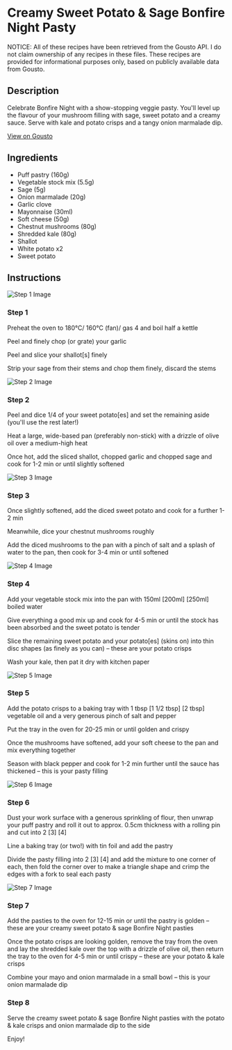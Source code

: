 # Creamy Sweet Potato & Sage Bonfire Night Pasty

NOTICE: All of these recipes have been retrieved from the Gousto API. I do not claim ownership of any recipes in these files. These recipes are provided for informational purposes only, based on publicly available data from Gousto.

## Description

Celebrate Bonfire Night with a show-stopping veggie pasty. You'll level up the flavour of your mushroom filling with sage, sweet potato and a creamy sauce. Serve with kale and potato crisps and a tangy onion marmalade dip.

[View on Gousto](https://www.gousto.co.uk/recipes/cookbook/creamy-sweet-potato-sage-bonfire-night-pasty)

## Ingredients

- Puff pastry (160g)
- Vegetable stock mix (5.5g)
- Sage (5g)
- Onion marmalade (20g)
- Garlic clove
- Mayonnaise (30ml)
- Soft cheese (50g)
- Chestnut mushrooms (80g)
- Shredded kale (80g)
- Shallot
- White potato x2
- Sweet potato

## Instructions

![Step 1 Image](https://production-media.gousto.co.uk/cms/recipe-step-image/Step-1-1597675467981-x200.jpg)

### Step 1

Preheat the oven to 180°C/ 160°C (fan)/ gas 4 and boil half a kettle

Peel and finely chop (or grate) your garlic

Peel and slice your shallot[s] finely

Strip your sage from their stems and chop them finely, discard the stems

![Step 2 Image](https://production-media.gousto.co.uk/cms/recipe-step-image/Step-2-1597675472038-x200.jpg)

### Step 2

Peel and dice 1/4 of your sweet potato[es] and set the remaining aside (you'll use the rest later!)

Heat a large, wide-based pan (preferably non-stick) with a drizzle of olive oil over a medium-high heat

Once hot, add the sliced shallot, chopped garlic and chopped sage and cook for 1-2 min or until slightly softened

![Step 3 Image](https://production-media.gousto.co.uk/cms/recipe-step-image/Step-3-1597675476290-x200.jpg)

### Step 3

Once slightly softened, add the diced sweet potato and cook for a further 1-2 min

Meanwhile, dice your chestnut mushrooms roughly

Add the diced mushrooms to the pan with a pinch of salt and a splash of water to the pan, then cook for 3-4 min or until softened

![Step 4 Image](https://production-media.gousto.co.uk/cms/recipe-step-image/Step-4-1597675480405-x200.jpg)

### Step 4

Add your vegetable stock mix into the pan with 150ml <span class="text-purple">[200ml] </span><span class="text-danger">[250ml]</span> boiled water

Give everything a good mix up and cook for 4-5 min or until the stock has been absorbed and the sweet potato is tender

Slice the remaining sweet potato and your potato[es] (skins on) into thin disc shapes (as finely as you can) – these are your potato crisps

Wash your kale, then pat it dry with kitchen paper

![Step 5 Image](https://production-media.gousto.co.uk/cms/recipe-step-image/Step-5-1597675484758-x200.jpg)

### Step 5

Add the potato crisps to a baking tray with 1 tbsp <span class="text-purple">[1 1/2 tbsp]</span><span class="text-danger"> [2 tbsp] </span>vegetable oil and a very generous pinch of salt and pepper

Put the tray in the oven for 20-25 min or until golden and crispy

Once the mushrooms have softened, add your soft cheese to the pan and mix everything together

Season with black pepper and cook for 1-2 min further until the sauce has thickened – this is your pasty filling

![Step 6 Image](https://production-media.gousto.co.uk/cms/recipe-step-image/Step-6-1597675488598-x200.jpg)

### Step 6

Dust your work surface with a generous sprinkling of flour, then unwrap your puff pastry and roll it out to approx. 0.5cm thickness with a rolling pin and cut into 2 <span class="text-purple">[3]</span><span class="text-danger"> [4]</span>

Line a baking tray (or two!) with tin foil and add the pastry

Divide the pasty filling into 2 <span class="text-purple">[3]</span> <span class="text-danger">[4] </span>and add the mixture to one corner of each, then fold the corner over to make a triangle shape and crimp the edges with a fork to seal each pasty

![Step 7 Image](https://production-media.gousto.co.uk/cms/recipe-step-image/Step-7-1597675492652-x200.jpg)

### Step 7

Add the pasties to the oven for 12-15 min or until the pastry is golden – these are your creamy sweet potato & sage Bonfire Night pasties

Once the potato crisps are looking golden, remove the tray from the oven and lay the shredded kale over the top with a drizzle of olive oil, then return the tray to the oven for 4-5 min or until crispy – these are your potato & kale crisps

Combine your mayo and onion marmalade in a small bowl – this is your onion marmalade dip

### Step 8

Serve the creamy sweet potato & sage Bonfire Night pasties with the potato & kale crisps and onion marmalade dip to the side

Enjoy!

